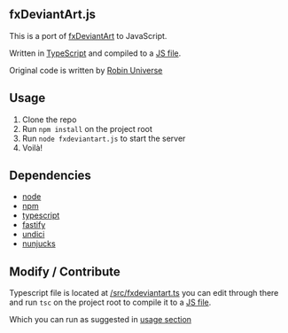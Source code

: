 ## fxDeviantArt.js
This is a port of [fxDeviantArt](https://github.com/robinuniverse/fxdeviantart) to JavaScript.

Written in [TypeScript](https://github.com/DorukSega/fxdeviantart.js/blob/master/src/fxdeviantart.ts) and compiled to a [JS file](https://github.com/DorukSega/fxdeviantart.js/blob/master/fxdeviantart.js).  

Original code is written by [Robin Universe](https://github.com/robinuniverse)
## Usage
1. Clone the repo
2. Run `npm install` on the project root
3. Run `node fxdeviantart.js` to start the server
4. Voilà!

## Dependencies
- [node](https://github.com/nodejs/node)
- [npm](https://github.com/npm/cli)
- [typescript](https://github.com/microsoft/TypeScript)
- [fastify](https://github.com/fastify/fastify)
- [undici](https://github.com/nodejs/undici)
- [nunjucks](https://github.com/mozilla/nunjucks)

## Modify / Contribute
Typescript file is located at [/src/fxdeviantart.ts](https://github.com/DorukSega/fxdeviantart.js/blob/master/src/fxdeviantart.ts)
you can edit through there and run `tsc` on the project root to compile it to a [JS file](https://github.com/DorukSega/fxdeviantart.js/blob/master/fxdeviantart.js).

Which you can run as suggested in [usage section](#usage) 
